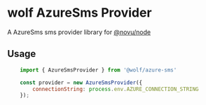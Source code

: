 # wolf AzureSms Provider

A AzureSms sms provider library for [@novu/node](https://github.com/wolfhq/wolf)

## Usage

```javascript
    import { AzureSmsProvider } from '@wolf/azure-sms'

    const provider = new AzureSmsProvider({
        connectionString: process.env.AZURE_CONNECTION_STRING
    });
```
